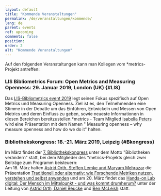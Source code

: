 ```yaml
---
layout: default
title: "Kommende Veranstaltungen"
permalink: /de/veranstaltungen/kommende/
lang: de
parent: events
ref: upcoming
comments: false
position:
order: 2
alt: "Kommende Veranstaltungen"
---
```

<!-- Start editing content here-->

Auf den folgenden Veranstaltungen kann man Kollegen vom \*metrics-Projekt antreffen:

### LIS Bibliometrics Forum: Open Metrics and Measuring Openness: 29. Januar 2019, London (UK) {#LIS} 
Das [LIS-Bibliometrics event 2019](https://www.eventbrite.co.uk/e/lis-bibliometrics-forum-open-metrics-and-measuring-openness-registration-52053342950) legt seinen Fokus spezifisch auf Open Metrics und Measuring Openness. Ziel ist es, den Teilnehmenden eine Stimme in der Debatte um das Einführen, Entwickeln und Messen von Open Metrics und deren Einfluss zu geben, sowie neueste Informationen in diesen Bereichen bereitzustellen.\*metrics - Team Mitglied [Isabella Peters](https://metrics-project.net/de/uber_uns/team/) wird eine Präsentation mit dem Namen " Measuring openness – why measure openness and how do we do it" halten.  
  
### Bibliothekskongress: 18.-21. März 2019, Leipzig {#Bkongress}  
Im März findet der [7. Bibliothekskongress](http://www.bid-kongress-leipzig.de/t3/) unter dem Motto "Bibliotheken verändern" statt, bei dem Mitglieder des \*metrics-Projekts gleich zwei Beiträge zum Programm beisteuern:  
Am 18. März halten [Astrid Orth, Steffen Lemke und Maryam Mehrazar](https://metrics-project.net/de/uber_uns/team/) die Präsentation [Traditionell oder alternativ: wie Forschende Metriken nutzen, verstehen und selbst anwenden](http://www.professionalabstracts.com/bid2019/iplanner/#/presentation/96) und am 20. März findet das [Hands-on Lab digital: Der Mensch im Mittelpunkt - und was kommt drumherum?](http://www.professionalabstracts.com/bid2019/iplanner/#/session/120) unter der Leitung von [Astrid Orth, Daniel Beucke](https://metrics-project.net/de/uber_uns/team/) und [Ben McLeish](https://www.altmetric.com/about-us/people/ben-mcleish/) statt. 
